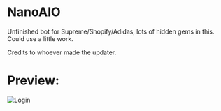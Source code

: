 # NanoAIO
Unfinished bot for Supreme/Shopify/Adidas, lots of hidden gems in this. Could use a little work. 

Credits to whoever made the updater.


# Preview:

![Login](https://i.imgur.com/qGJcxge.png)